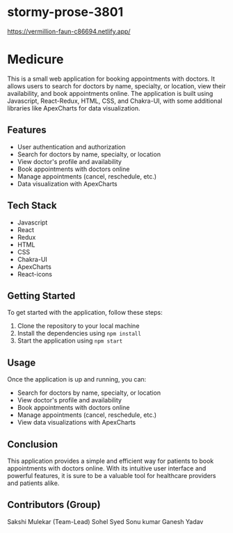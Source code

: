 # stormy-prose-3801
https://vermillion-faun-c86694.netlify.app/

# Medicure

This is a small web application for booking appointments with doctors. It allows users to search for doctors by name, specialty, or location, view their availability, and book appointments online. The application is built using Javascript, React-Redux, HTML, CSS, and Chakra-UI, with some additional libraries like ApexCharts for data visualization.

## Features

- User authentication and authorization
- Search for doctors by name, specialty, or location
- View doctor's profile and availability
- Book appointments with doctors online
- Manage appointments (cancel, reschedule, etc.)
- Data visualization with ApexCharts

## Tech Stack

- Javascript
- React
- Redux
- HTML
- CSS
- Chakra-UI
- ApexCharts
- React-icons

## Getting Started

To get started with the application, follow these steps:

1. Clone the repository to your local machine
2. Install the dependencies using `npm install`
3. Start the application using `npm start`

## Usage

Once the application is up and running, you can:

- Search for doctors by name, specialty, or location
- View doctor's profile and availability
- Book appointments with doctors online
- Manage appointments (cancel, reschedule, etc.)
- View data visualizations with ApexCharts

## Conclusion

This application provides a simple and efficient way for patients to book appointments with doctors online. With its intuitive user interface and powerful features, it is sure to be a valuable tool for healthcare providers and patients alike.

## Contributors (Group)
Sakshi Mulekar (Team-Lead)
Sohel Syed
Sonu kumar
Ganesh Yadav

